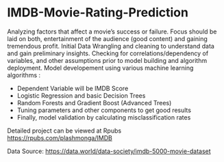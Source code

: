 # IMDB-Movie-Rating-Prediction

Analyzing factors that affect a movie’s success or failure. Focus should be laid on both, entertainment of the audience (good content) and gaining tremendous profit.
Initial Data Wrangling and cleaning to understand data and gain preliminary insights.
Checking for correlations/dependency of variables, and other assumptions prior to model building and algorithm deployment.
Model developement using various machine learning algorithms :
  * Dependent Variable will be IMDB Score
  * Logistic Regression and basic Decision Trees
  * Random Forests and Gradient Boost (Advanced Trees)
  * Tuning parameters and other components to get good results
  * Finally, model validation by calculating misclassification rates

Detailed project can be viewed at Rpubs https://rpubs.com/plashmonga/IMDB

Data Source:  https://data.world/data-society/imdb-5000-movie-dataset
